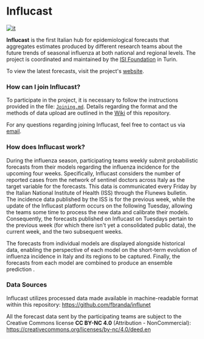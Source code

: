 # Influcast 
[![it](https://img.shields.io/badge/lang-it-yellow.svg)](https://github.com/Predizioni-Epidemiologiche-Italia/Influcast/blob/main/README.md)

__Influcast__ is the first Italian hub for epidemiological forecasts that aggregates estimates produced by different research teams about the future trends of seasonal influenza at both national and regional levels. The project is coordinated and maintained by the [ISI Foundation](https://www.isi.it/en/home) in Turin.

To view the latest forecasts, visit the project's [website](https://influcast.org/it/).

### How can I join Influcast?
To participate in the project, it is necessary to follow the instructions provided in the file: [`Joining.md`](https://github.com/Predizioni-Epidemiologiche-Italia/Influcast/blob/main/Joining.md). Details regarding the format and the methods of data upload are outlined in the [Wiki](https://github.com/Predizioni-Epidemiologiche-Italia/Influcast/wiki/Home.en) of this repository. 

For any questions regarding joining Influcast, feel free to contact us via [email](mailto:influcast@isi.it).

### How does Influcast work?
During the influenza season, participating teams weekly submit probabilistic forecasts from their models regarding the influenza incidence for the upcoming four weeks. Specifically, Influcast considers the number of reported cases from the network of sentinel doctors across Italy as the target variable for the forecasts. This data is communicated every Friday by the Italian National Institute of Health (ISS) through the Flunews bulletin. The incidence data published by the ISS is for the previous week, while the update of the Influcast platform occurs on the following Tuesday, allowing the teams some time to process the new data and calibrate their models. Consequently, the forecasts published on Influcast on Tuesdays pertain to the previous week (for which there isn't yet a consolidated public data), the current week, and the two subsequent weeks.

The forecasts from individual models are displayed alongside historical data, enabling the perspective of each model on the short-term evolution of influenza incidence in Italy and its regions to be captured. Finally, the forecasts from each model are combined to produce an ensemble prediction .

### Data Sources
Influcast utilizes processed data made available in machine-readable format within this repository: https://github.com/fbranda/influnet


All the forecast data sent by the participating teams are subject to the Creative Commons license __CC BY-NC 4.0__ (Attribution - NonCommercial): https://creativecommons.org/licenses/by-nc/4.0/deed.en
